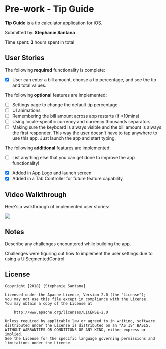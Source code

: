 # Pre-work - Tip Guide

**Tip Guide** is a tip calculator application for iOS.

Submitted by: **Stephanie Santana**

Time spent: **3** hours spent in total

## User Stories

The following **required** functionality is complete:

* [x] User can enter a bill amount, choose a tip percentage, and see the tip and total values.

The following **optional** features are implemented:
* [ ] Settings page to change the default tip percentage.
* [ ] UI animations
* [ ] Remembering the bill amount across app restarts (if <10mins)
* [ ] Using locale-specific currency and currency thousands separators.
* [ ] Making sure the keyboard is always visible and the bill amount is always the first responder. This way the user doesn't have to tap anywhere to use this app. Just launch the app and start typing.

The following **additional** features are implemented:

- [ ] List anything else that you can get done to improve the app functionality!
* [x] Added in App Logo and launch screen
* [x] Added in a Tab Controller for future feature capability

## Video Walkthrough 

Here's a walkthrough of implemented user stories:

![](https://media.giphy.com/media/9PrqMfrr97ynaB9EUt/giphy.gif)

## Notes

Describe any challenges encountered while building the app.

Challenges were figuring out how to implement the user settings due to using a UISegmentedControl.

## License

    Copyright [2018] [Stephanie Santana]

    Licensed under the Apache License, Version 2.0 (the "License");
    you may not use this file except in compliance with the License.
    You may obtain a copy of the License at

        http://www.apache.org/licenses/LICENSE-2.0

    Unless required by applicable law or agreed to in writing, software
    distributed under the License is distributed on an "AS IS" BASIS,
    WITHOUT WARRANTIES OR CONDITIONS OF ANY KIND, either express or implied.
    See the License for the specific language governing permissions and
    limitations under the License.
